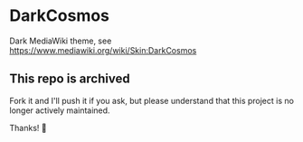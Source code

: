 # DarkCosmos
Dark MediaWiki theme, see https://www.mediawiki.org/wiki/Skin:DarkCosmos

## This repo is archived
Fork it and I'll push it if you ask, but please understand that this project is no longer actively maintained.

Thanks! 👋

